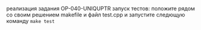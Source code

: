 реализация задания OP-040-UNIQUPTR
запуск тестов:
положите рядом со своим решением makefile и файл test.cpp и запустите следющую команду
`make test`

